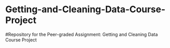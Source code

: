 # Getting-and-Cleaning-Data-Course-Project

#Repository for the Peer-graded Assignment: Getting and Cleaning Data Course Project
